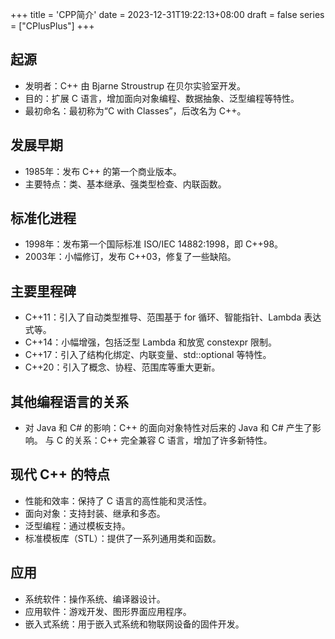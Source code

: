 +++
title = 'CPP简介'
date = 2023-12-31T19:22:13+08:00
draft = false
series = ["CPlusPlus"]
+++
## 起源
- 发明者：C++ 由 Bjarne Stroustrup 在贝尔实验室开发。
- 目的：扩展 C 语言，增加面向对象编程、数据抽象、泛型编程等特性。
- 最初命名：最初称为“C with Classes”，后改名为 C++。
## 发展早期
- 1985年：发布 C++ 的第一个商业版本。
- 主要特点：类、基本继承、强类型检查、内联函数。
## 标准化进程
- 1998年：发布第一个国际标准 ISO/IEC 14882:1998，即 C++98。
- 2003年：小幅修订，发布 C++03，修复了一些缺陷。
## 主要里程碑
- C++11：引入了自动类型推导、范围基于 for 循环、智能指针、Lambda 表达式等。
- C++14：小幅增强，包括泛型 Lambda 和放宽 constexpr 限制。
- C++17：引入了结构化绑定、内联变量、std::optional 等特性。
- C++20：引入了概念、协程、范围库等重大更新。
## 其他编程语言的关系
- 对 Java 和 C# 的影响：C++ 的面向对象特性对后来的 Java 和 C# 产生了影响。
与 C 的关系：C++ 完全兼容 C 语言，增加了许多新特性。
## 现代 C++ 的特点
- 性能和效率：保持了 C 语言的高性能和灵活性。
- 面向对象：支持封装、继承和多态。
- 泛型编程：通过模板支持。
- 标准模板库（STL）：提供了一系列通用类和函数。
## 应用
- 系统软件：操作系统、编译器设计。
- 应用软件：游戏开发、图形界面应用程序。
- 嵌入式系统：用于嵌入式系统和物联网设备的固件开发。
